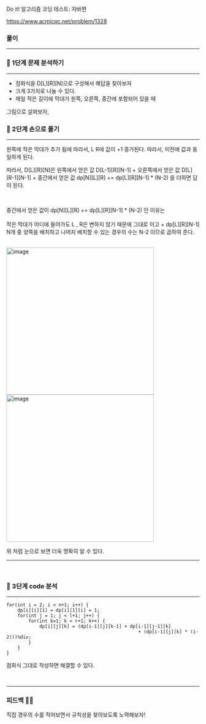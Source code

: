 Do it! 알고리즘 코딩 테스트: 자바편 

https://www.acmicpc.net/problem/1328

### 풀이
---
### 📄 1단계 문제 분석하기
---
- 점화식을 D[L][R][N]으로 구성해서 해답을 찾아보자
- 크게 3가지로 나눌 수 있다. 
- 제일 작은 길이에 막대가 왼쪽, 오른쪽, 중간에 포함되어 있을 때

그림으로 살펴보자, 
<br>

### 🤘 2단계 손으로 풀기
--- 

왼쪽에 작은 막대가 추가 됨에 따라서, L R에 값이 +1 증가된다.
따라서, 이전에 값과 동일하게 된다.  

따라서, D[L][R][N]은  왼쪽에서 얻은 값 D[L-1][R][N-1] + 오른쪽에서 얻은 값 D[L][R-1][N-1] + 중간에서 얻은 값 
dp[N][L][R] += dp[L][R][N-1] * (N-2) 을 더하면 답이 된다. 

<br>

중간에서 얻은 값이 dp[N][L][R] += dp[L][R][N-1] * (N-2) 인 이유는  
<br>
작은 막대가 어디에 들어가도 L , R은 변하지 않기 때문에 그대로 이고 +  dp[L][R][N-1] 
N개 중 양쪽을 배치하고 나머지 배치할 수 있는 경우의 수는 N-2 이므로 곱하여 준다.


<br>

<img width="384" alt="image" src="https://github.com/2-say/algorithm-study/assets/91319157/d4a79715-2279-4ed2-a255-3d133483cf99">


<img width="384" alt="image" src="https://github.com/2-say/algorithm-study/assets/91319157/3360b91c-71c0-49a0-b4d6-727da1cc8d42">
<br>


위 처럼 눈으로 보면 더욱 명확히 알 수 있다.

---
<br>


### 👀 3단계 code 분석 
---

```
for(int i = 2; i < n+1; i++) {
    dp[i][i][1] = dp[i][1][i] = 1;
    for(int j = 1; j < l+1; j++) {
        for(int k=1; k < r+1; k++) {
            dp[i][j][k] = (dp[i-1][j][k-1] + dp[i-1][j-1][k]   
                                                + (dp[i-1][j][k] * (i-2)))%div;
        }
    }
}
```

점화식 그대로 작성하면 해결할 수 있다.

<br>

---

### 피드백 👩‍🏫
직접 경우의 수를 적어보면서 규칙성을 찾아보도록 노력해보자!
